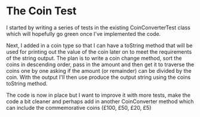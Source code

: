# The Coin Test

I started by writing a series of tests in the existing CoinConverterTest class which will hopefully go green once I've implemented the code.

Next, I added in a coin type so that I can have a toString method that will be used for printing out the value of the coin later on to meet the requirements of the string output.  The plan is to write a coin change method, sort the coins in descending order, pass in the amount and then get it to traverse the coins one by one asking if the amount (or remainder) can be divided by the coin.  With the output I'll then use produce the output string using the coins toString method.

The code is now in place but I want to improve it with more tests, make the code a bit cleaner and perhaps add in another CoinConverter method which can include the commemorative coins (£100, £50, £20, £5)